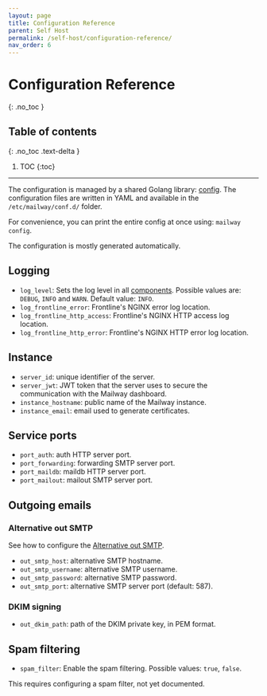 ```yaml
---
layout: page
title: Configuration Reference
parent: Self Host
permalink: /self-host/configuration-reference/
nav_order: 6
---
```


# Configuration Reference
{: .no_toc }

## Table of contents
{: .no_toc .text-delta }

1. TOC
{:toc}

---

The configuration is managed by a shared Golang library: [config]. The configuration files are written in YAML and available in the `/etc/mailway/conf.d/` folder.

For convenience, you can print the entire config at once using: `mailway config`.

The configuration is mostly generated automatically.

## Logging

- `log_level`: Sets the log level in all [components]. Possible values are: `DEBUG`, `INFO` and `WARN`. Default value: `INFO`.
- `log_frontline_error`: Frontline's NGINX error log location.
- `log_frontline_http_access`: Frontline's NGINX HTTP access log location.
- `log_frontline_http_error`: Frontline's NGINX HTTP error log location.

## Instance

- `server_id`: unique identifier of the server.
- `server_jwt`: JWT token that the server uses to secure the communication with the Mailway dashboard.
- `instance_hostname`: public name of the Mailway instance.
- `instance_email`: email used to generate certificates.

## Service ports

- `port_auth`: auth HTTP server port.
- `port_forwarding`: forwarding SMTP server port.
- `port_maildb`: maildb HTTP server port.
- `port_mailout`: mailout SMTP server port.

## Outgoing emails

### Alternative out SMTP

See how to configure the [Alternative out SMTP].

- `out_smtp_host`: alternative SMTP hostname.
- `out_smtp_username`: alternative SMTP username.
- `out_smtp_password`: alternative SMTP password.
- `out_smtp_port`: alternative SMTP server port (default: 587).

### DKIM signing

- `out_dkim_path`: path of the DKIM private key, in PEM format.

## Spam filtering

- `spam_filter`: Enable the spam filtering. Possible values: `true`, `false`.

This requires configuring a spam filter, not yet documented.

[config]: https://github.com/mailway-app/config
[components]: /self-host/components/
[Alternative out SMTP]: /self-host/alt-out-smtp/
